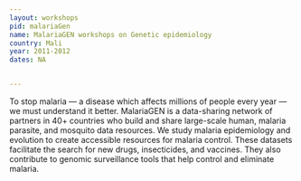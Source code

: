 ```yaml
---
layout: workshops
pid: malariaGen
name: MalariaGEN workshops on Genetic epidemiology 
country: Mali
year: 2011-2012
dates: NA


---
```


To stop malaria — a disease which affects millions of people every year — we must understand it better. MalariaGEN is a data-sharing network of partners in 40+ countries who build and share large-scale human, malaria parasite, and mosquito data resources. We study malaria epidemiology and evolution to create accessible resources for malaria control. These datasets facilitate the search for new drugs, insecticides, and vaccines. They also contribute to genomic surveillance tools that help control and eliminate malaria.
